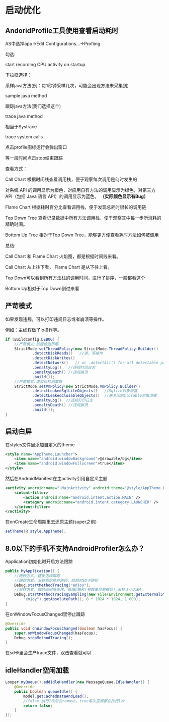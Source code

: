 # 启动优化

## AndoridProfile工具使用查看启动耗时

AS中选择app->Edit Configurations...->Profiing



勾选:

start recording CPU activity on startup



下拉框选择：

采样java方法(例：每1秒钟采样几次，可能会出现方法未采集到)

sample java method

跟踪java方法(我们选择这个)

trace java method

相当于Systrace

trace system calls



点击profile图标运行会弹出窗口



等一段时间点击stop结束跟踪



查看方式：

Call Chart	根据时间线查看调用栈，便于观察每次调用是何时发生的

对系统 API 的调用显示为橙色，对应用自有方法的调用显示为绿色，对第三方 API（包括 Java 语言 API）的调用显示为蓝色。 **（实际颜色显示有Bug）**

Flame Chart	根据耗时百分比查看调用栈，便于发现总耗时很长的调用链

Top Down Tree	查看记录数据中所有方法调用栈，便于观察其中每一步所消耗的精确时间。

Bottom Up Tree	相对于Top Down Tree，能够更方便查看耗时方法如何被调用



总结:

Call Chart 和 Flame Chart 火焰图，都是根据时间线来看。

Call Chart 从上往下看， Flame Chart 是从下往上看。

Top Down可以看到所有方法栈的调用时间，进行了排序，一般都看这个

Bottom Up相对于Top Down倒过来看





## 严苛模式

如果发现违规，可以打印违规日志或者崩溃等操作。

例如：主线程做了io操作等。

```java
if (BuildConfig.DEBUG) {
    //严苛模式:线程检测策略
    StrictMode.setThreadPolicy(new StrictMode.ThreadPolicy.Builder()
            .detectDiskReads()   //读、写操作
            .detectDiskWrites()
            .detectNetwork()   // or .detectAll() for all detectable problems
            .penaltyLog()   //违规打印日志
            .penaltyDeath() //违规崩溃
            .build());
    //严苛模式:虚拟机检测策略
    StrictMode.setVmPolicy(new StrictMode.VmPolicy.Builder()
            .detectLeakedSqlLiteObjects()   //Sqlite对象泄露
            .detectLeakedClosableObjects()  //未关闭的Closable对象泄露
            .penaltyLog()  //违规打印日志
            .penaltyDeath() //违规崩溃
            .build());
}
```





## 启动白屏

在styles文件里添加自定义的theme

```xml
<style name="AppTheme.Launcher">
    <item name="android:windowBackground">@drawable/bg</item>
    <item name="android:windowFullscreen">true</item>
</style>
```



然后在AndroidManifest在主activity引用自定义主题

```xml
<activity android:name=".MainActivity" android:theme="@style/AppTheme.Launcher">
    <intent-filter>
        <action android:name="android.intent.action.MAIN" />
        <category android:name="android.intent.category.LAUNCHER" />
    </intent-filter>
</activity>
```



在onCreate生命周期里去还原主题(super之前)

```java
setTheme(R.style.AppTheme);
```



## 8.0以下的手机不支持AndroidProfiler怎么办？

Application初始化时开启方法跟踪

```java
public MyApplication() {
    //两种方式，建议选择跟踪
    //跟踪方式，没有指定绝对路径，就相对SD卡路径
    Debug.startMethodTracing("enjoy");
    //采样方式，按时间间隔采样，每隔1毫秒(参数单位是微妙),采样大小为8M
    Debug.startMethodTracingSampling(new File(Environment.getExternalStorageDirectory(),
        "enjoy").getAbsolutePath(), 8 * 1024 * 1024, 1_000);
}
```

在onWindowFocusChanged里停止跟踪

```java
@Override
public void onWindowFocusChanged(boolean hasFocus) {
    super.onWindowFocusChanged(hasFocus);
    Debug.stopMethodTracing();
}
```

在sd卡里会生产trace文件，双击查看就可以





## idleHandler空闲加载

```java
Looper.myQueue().addIdleHandler(new MessageQueue.IdleHandler() {
    @Override
    public boolean queueIdle() {
        model.getCachedDataAndLoad();
        //false 执行1次后会remove，true每次空闲都会执行1次
        return false;
    }
});
```


